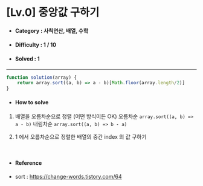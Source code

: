 # [Lv.0] 중앙값 구하기
* #### Category : 사칙연산, 배열, 수학
* #### Difficulty : 1 / 10  
* #### Solved : 1

<hr />

```js
function solution(array) {
    return array.sort((a, b) => a - b)[Math.floor(array.length/2)]
}
```

* #### How to solve
1. 배열을 오름차순으로 정렬 (어떤 방식이든 OK)
오름차순 ```array.sort((a, b) => a - b)```
내림차순 ```array.sort((a, b) => b - a)```

2. 1 에서 오름차순으로 정렬한 배열의 중간 index 의 값 구하기

<br />

* #### Reference 
* sort : https://change-words.tistory.com/64